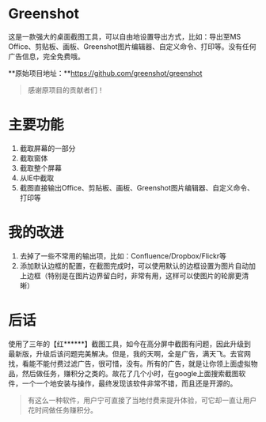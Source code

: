 # Greenshot #

这是一款强大的桌面截图工具，可以自由地设置导出方式，比如：导出至MS Office、剪贴板、画板、Greenshot图片编辑器、自定义命令、打印等。没有任何广告信息，完全免费哦。

**原始项目地址：**https://github.com/greenshot/greenshot
> 感谢原项目的贡献者们！


# 主要功能 #

1. 截取屏幕的一部分
2. 截取窗体
3. 截取整个屏幕
4. 从IE中截取
5. 截图直接输出Office、剪贴板、画板、Greenshot图片编辑器、自定义命令、打印等

# 我的改进 #

1. 去掉了一些不常用的输出项，比如：Confluence/Dropbox/Flickr等
2. 添加默认边框的配置，在截图完成时，可以使用默认的边框设置为图片自动加上边框（特别是在图片边界留白时，非常有用，这样可以使图片的轮廓更清晰）



# 后话 #

使用了三年的【红******】截图工具，如今在高分屏中截图有问题，因此升级到最新版，升级后该问题完美解决。但是，我的天啊，全是广告，满天飞。去官网找，看能不能付费过滤广告，很可惜，没有。所有的广告，就是让你领上面虚拟物品，然后做任务，赚积分之类的。故花了几个小时，在google上面搜索截图软件，一个一个地安装与操作，最终发现该软件非常不错，而且还是开源的。

> 有这么一种软件，用户宁可直接了当地付费来提升体验，可它却一直让用户花时间做任务赚积分。



